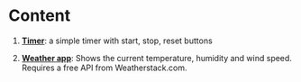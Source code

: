 # Content

1. **[Timer](https://github.com/lb930/tkinter/tree/main/Timer)**: a simple timer with start, stop, reset buttons

2. **[Weather app](https://github.com/lb930/tkinter/tree/main/Weather)**: Shows the current temperature, humidity and wind speed. Requires a free API from Weatherstack.com.


 
